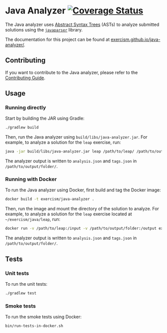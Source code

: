 # Java Analyzer [![Coverage Status](https://coveralls.io/repos/github/exercism/java-analyzer/badge.svg?branch=main)](https://coveralls.io/github/exercism/java-analyzer?branch=main)

The Java analyzer uses [Abstract Syntax Trees][ast-wiki] (ASTs) to analyze submitted solutions using the [`javaparser`][javaparser] library.

The documentation for this project can be found at [exercism.github.io/java-analyzer/][documentation].

## Contributing

If you want to contribute to the Java analyzer, please refer to the [Contributing Guide][contributing-guide].

## Usage

### Running directly

Start by building the JAR using Gradle:

```sh
./gradlew build
```

Then, run the Java analyzer using `build/libs/java-analyzer.jar`.
For example, to analyze a solution for the `leap` exercise, run:

```sh
java -jar build/libs/java-analyzer.jar leap /path/to/leap/ /path/to/output/folder/
```

The analyzer output is written to `analysis.json` and `tags.json` in `/path/to/output/folder/`.

### Running with Docker

To run the Java analyzer using Docker, first build and tag the Docker image:

```sh
docker build -t exercism/java-analyzer .
```

Then, run the image and mount the directory of the solution to analyze.
For example, to analyze a solution for the `leap` exercise located at `~/exercism/java/leap`, run:

```sh
docker run -v /path/to/leap:/input -v /path/to/output/folder:/output exercism/java-analyzer leap /input/ /output/
```

The analyzer output is written to `analysis.json` and `tags.json` in `/path/to/output/folder/`.

## Tests

### Unit tests

To run the unit tests:

```sh
./gradlew test
```

### Smoke tests

To run the smoke tests using Docker:

```sh
bin/run-tests-in-docker.sh
```

[ast-wiki]: https://en.wikipedia.org/wiki/Abstract_syntax_tree
[contributing-guide]: https://github.com/exercism/java-analyzer/blob/main/CONTRIBUTING.md
[documentation]: https://exercism.github.io/java-analyzer/
[javaparser]: https://github.com/javaparser/javaparser
